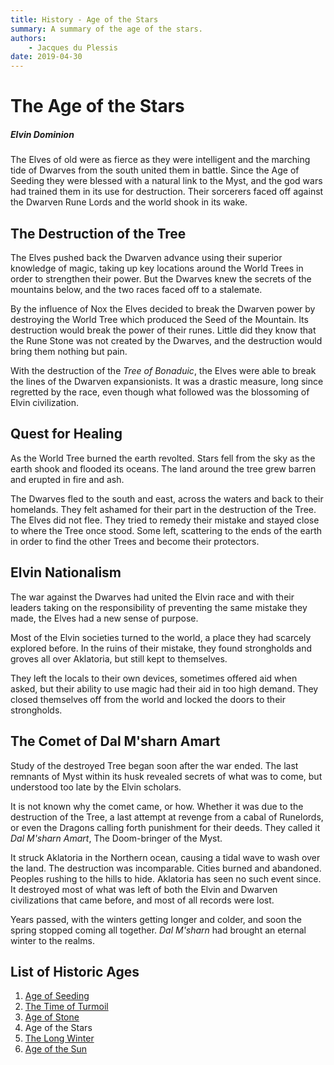 ```yaml
---
title: History - Age of the Stars
summary: A summary of the age of the stars.
authors:
    - Jacques du Plessis
date: 2019-04-30
---
```

# The Age of the Stars
##### Elvin Dominion
The Elves of old were as fierce as they were intelligent and the marching tide of Dwarves from the south united them in battle.  Since the Age of Seeding they were blessed with a natural link to the Myst, and the god wars had trained them in its use for destruction.  Their sorcerers faced off against the Dwarven Rune Lords and the world shook in its wake.

## The Destruction of the Tree
The Elves pushed back the Dwarven advance using their superior knowledge of magic, taking up key locations around the World Trees in order to strengthen their power.  But the Dwarves knew the secrets of the mountains below, and the two races faced off to a stalemate.

By the influence of Nox the Elves decided to break the Dwarven power by destroying the World Tree which produced the Seed of the Mountain.  Its destruction would break the power of their runes.  Little did they know that the Rune Stone was not created by the Dwarves, and the destruction would bring them nothing but pain.

With the destruction of the _Tree of Bonaduic_, the Elves were able to break the lines of the Dwarven expansionists.  It was a drastic measure, long since regretted by the race, even though what followed was the blossoming of Elvin civilization.

## Quest for Healing
As the World Tree burned the earth revolted.  Stars fell from the sky as the earth shook and flooded its oceans.  The land around the tree grew barren and erupted in fire and ash.

The Dwarves fled to the south and east, across the waters and back to their homelands.  They felt ashamed for their part in the destruction of the Tree.  The Elves did not flee.  They tried to remedy their mistake and stayed close to where the Tree once stood.  Some left, scattering to the ends of the earth in order to find the other Trees and become their protectors.

## Elvin Nationalism
The war against the Dwarves had united the Elvin race and with their leaders taking on the responsibility of preventing the same mistake they made, the Elves had a new sense of purpose.

Most of the Elvin societies turned to the world, a place they had scarcely explored before.  In the ruins of their mistake, they found strongholds and groves all over Aklatoria, but still kept to themselves.

They left the locals to their own devices, sometimes offered aid when asked, but their ability to use magic had their aid in too high demand.  They closed themselves off from the world and locked the doors to their strongholds.

## The Comet of Dal M'sharn Amart
Study of the destroyed Tree began soon after the war ended.  The last remnants of Myst within its husk revealed secrets of what was to come, but understood too late by the Elvin scholars.

It is not known why the comet came, or how.  Whether it was due to the destruction of the Tree, a last attempt at revenge from a cabal of Runelords, or even the Dragons calling forth punishment for their deeds.  They called it _Dal M'sharn Amart_, The Doom-bringer of the Myst.

It struck Aklatoria in the Northern ocean, causing a tidal wave to wash over the land.  The destruction was incomparable. Cities burned and abandoned.  Peoples rushing to the hills to hide.  Aklatoria has seen no such event since. It destroyed most of what was left of both the Elvin and Dwarven civilizations that came before, and most of all records were lost.

Years passed, with the winters getting longer and colder, and soon the spring stopped coming all together. _Dal M'sharn_ had brought an eternal winter to the realms.

## List of Historic Ages
1. [Age of Seeding](/history/ages/age_of_seeding)
2. [The Time of Turmoil](/history/ages/time_of_turmoil)
3. [Age of Stone](/history/ages/age_of_stone)
4. Age of the Stars
5. [The Long Winter](/history/ages/long_winter)
6. [Age of the Sun](/history/ages/age_of_the_sun)